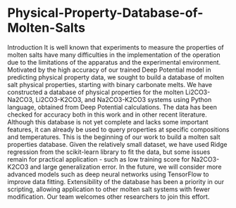 # Physical-Property-Database-of-Molten-Salts
Introduction
It is well known that experiments to measure the properties of molten salts have many difficulties in the implementation of the operation due to the limitations of the apparatus and the experimental environment. Motivated by the high accuracy of our trained Deep Potential model in predicting physical property data, we sought to build a database of molten salt physical properties, starting with binary carbonate melts. We have constructed a database of physical properties for the molten Li2CO3-Na2CO3, Li2CO3-K2CO3, and Na2CO3-K2CO3 systems using Python language, obtained from Deep Potential calculations. The data has been checked for accuracy both in this work and in other recent literature. 
Although this database is not yet complete and lacks some important features, it can already be used to query properties at specific compositions and temperatures. This is the beginning of our work to build a molten salt properties database. Given the relatively small dataset, we have used Ridge regression from the scikit-learn library to fit the data, but some issues remain for practical application - such as low training score for Na2CO3-K2CO3 and large generalization error. In the future, we will consider more advanced models such as deep neural networks using TensorFlow to improve data fitting. Extensibility of the database has been a priority in our scripting, allowing application to other molten salt systems with fewer modification.
Our team welcomes other researchers to join this effort.

